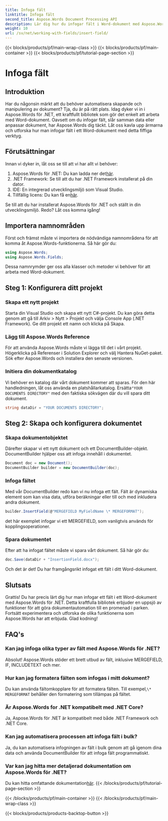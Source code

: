 ```yaml
---
title: Infoga fält
linktitle: Infoga fält
second_title: Aspose.Words Document Processing API
description: Lär dig hur du infogar fält i Word-dokument med Aspose.Words för .NET med vår detaljerade steg-för-steg-guide. Perfekt för dokumentautomatisering.
weight: 10
url: /sv/net/working-with-fields/insert-field/
---
```


{{< blocks/products/pf/main-wrap-class >}}
{{< blocks/products/pf/main-container >}}
{{< blocks/products/pf/tutorial-page-section >}}

# Infoga fält

## Introduktion

Har du någonsin märkt att du behöver automatisera skapande och manipulering av dokument? Tja, du är på rätt plats. Idag dyker vi in i Aspose.Words för .NET, ett kraftfullt bibliotek som gör det enkelt att arbeta med Word-dokument. Oavsett om du infogar fält, slår samman data eller anpassar dokument, har Aspose.Words dig täckt. Låt oss kavla upp ärmarna och utforska hur man infogar fält i ett Word-dokument med detta fiffiga verktyg.

## Förutsättningar

Innan vi dyker in, låt oss se till att vi har allt vi behöver:

1.  Aspose.Words för .NET: Du kan ladda ner det[här](https://releases.aspose.com/words/net/).
2. .NET Framework: Se till att du har .NET Framework installerat på din dator.
3. IDE: En integrerad utvecklingsmiljö som Visual Studio.
4.  Tillfällig licens: Du kan få en[här](https://purchase.aspose.com/temporary-license/).

Se till att du har installerat Aspose.Words för .NET och ställt in din utvecklingsmiljö. Redo? Låt oss komma igång!

## Importera namnområden

Först och främst måste vi importera de nödvändiga namnområdena för att komma åt Aspose.Words-funktionerna. Så här gör du:

```csharp
using Aspose.Words;
using Aspose.Words.Fields;
```

Dessa namnrymder ger oss alla klasser och metoder vi behöver för att arbeta med Word-dokument.

## Steg 1: Konfigurera ditt projekt

### Skapa ett nytt projekt

Starta din Visual Studio och skapa ett nytt C#-projekt. Du kan göra detta genom att gå till Arkiv > Nytt > Projekt och välja Console App (.NET Framework). Ge ditt projekt ett namn och klicka på Skapa.

### Lägg till Aspose.Words Reference

För att använda Aspose.Words måste vi lägga till det i vårt projekt. Högerklicka på Referenser i Solution Explorer och välj Hantera NuGet-paket. Sök efter Aspose.Words och installera den senaste versionen.

### Initiera din dokumentkatalog

 Vi behöver en katalog där vårt dokument kommer att sparas. För den här handledningen, låt oss använda en platshållarkatalog. Ersätta`"YOUR DOCUMENTS DIRECTORY"` med den faktiska sökvägen där du vill spara ditt dokument.

```csharp
string dataDir = "YOUR DOCUMENTS DIRECTORY";
```

## Steg 2: Skapa och konfigurera dokumentet

### Skapa dokumentobjektet

Därefter skapar vi ett nytt dokument och ett DocumentBuilder-objekt. DocumentBuilder hjälper oss att infoga innehåll i dokumentet.

```csharp
Document doc = new Document();
DocumentBuilder builder = new DocumentBuilder(doc);
```

### Infoga fältet

Med vår DocumentBuilder redo kan vi nu infoga ett fält. Fält är dynamiska element som kan visa data, utföra beräkningar eller till och med inkludera andra dokument.

```csharp
builder.InsertField(@"MERGEFIELD MyFieldName \* MERGEFORMAT");
```

det här exemplet infogar vi ett MERGEFIELD, som vanligtvis används för kopplingsoperationer.

### Spara dokumentet

Efter att ha infogat fältet måste vi spara vårt dokument. Så här gör du:

```csharp
doc.Save(dataDir + "InsertionField.docx");
```

Och det är det! Du har framgångsrikt infogat ett fält i ditt Word-dokument.

## Slutsats

Grattis! Du har precis lärt dig hur man infogar ett fält i ett Word-dokument med Aspose.Words för .NET. Detta kraftfulla bibliotek erbjuder en uppsjö av funktioner för att göra dokumentautomation till en promenad i parken. Fortsätt experimentera och utforska de olika funktionerna som Aspose.Words har att erbjuda. Glad kodning!

## FAQ's

### Kan jag infoga olika typer av fält med Aspose.Words för .NET?  
Absolut! Aspose.Words stöder ett brett utbud av fält, inklusive MERGEFIELD, IF, INCLUDETEXT och mer.

### Hur kan jag formatera fälten som infogas i mitt dokument?  
 Du kan använda fältomkopplare för att formatera fälten. Till exempel,`\* MERGEFORMAT` behåller den formatering som tillämpas på fältet.

### Är Aspose.Words for .NET kompatibelt med .NET Core?  
Ja, Aspose.Words för .NET är kompatibelt med både .NET Framework och .NET Core.

### Kan jag automatisera processen att infoga fält i bulk?  
Ja, du kan automatisera infogningen av fält i bulk genom att gå igenom dina data och använda DocumentBuilder för att infoga fält programmatiskt.

### Var kan jag hitta mer detaljerad dokumentation om Aspose.Words för .NET?  
 Du kan hitta omfattande dokumentation[här](https://reference.aspose.com/words/net/).
{{< /blocks/products/pf/tutorial-page-section >}}

{{< /blocks/products/pf/main-container >}}
{{< /blocks/products/pf/main-wrap-class >}}

{{< blocks/products/products-backtop-button >}}
